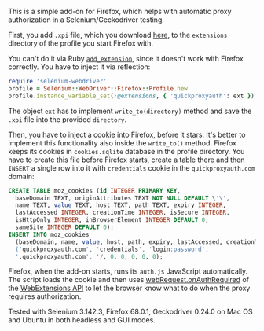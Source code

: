 This is a simple add-on for Firefox, which helps with automatic
proxy authorization in a Selenium/Geckodriver testing.

First, you add `.xpi` file, which you download [here](https://addons.mozilla.org/uk/firefox/addon/quickproxyauth/),
to the `extensions` directory of the profile you start Firefox with.

You can't do it via Ruby [`add_extension`](https://www.rubydoc.info/gems/selenium-webdriver/3.142.3/Selenium/WebDriver/Firefox/Profile),
since it doesn't work with Firefox correctly.
You have to inject it via reflection:

```ruby
require 'selenium-webdriver'
profile = Selenium::WebDriver::Firefox::Profile.new
profile.instance_variable_set(:@extensions, { 'quickproxyauth': ext })
```

The object `ext` has to implement `write_to(directory)` method and
save the `.xpi` file into the provided `directory`.

Then, you have to inject a cookie into Firefox, before it stars. It's better
to implement this functionality also inside the `write_to()` method. Firefox
keeps its cookies in `cookies.sqlite` database in the profile directory. You
have to create this file before Firefox starts, create a table there and
then `INSERT` a single row into it with `credentials` cookie in the
`quickproxyauth.com` domain:

```sql
CREATE TABLE moz_cookies (id INTEGER PRIMARY KEY,
  baseDomain TEXT, originAttributes TEXT NOT NULL DEFAULT \'\',
  name TEXT, value TEXT, host TEXT, path TEXT, expiry INTEGER,
  lastAccessed INTEGER, creationTime INTEGER, isSecure INTEGER,
  isHttpOnly INTEGER, inBrowserElement INTEGER DEFAULT 0,
  sameSite INTEGER DEFAULT 0);
INSERT INTO moz_cookies
  (baseDomain, name, value, host, path, expiry, lastAccessed, creationTime, isSecure, isHttpOnly)',
  ('quickproxyauth.com', 'credentials', 'login:password',
  '.quickproxyauth.com', '/, 0, 0, 0, 0, 0);
```

Firefox, when the add-on starts, runs its `auth.js` JavaScript automatically. The
script loads the cookie and then uses
[webRequest.onAuthRequired](https://developer.mozilla.org/en-US/docs/Mozilla/Add-ons/WebExtensions/API/webRequest/onAuthRequired)
of the [WebExtensions API](https://developer.mozilla.org/en-US/docs/Mozilla/Add-ons/WebExtensions/API)
to let the browser know what to do when the
proxy requires authorization.

Tested with Selenium 3.142.3, Firefox 68.0.1, Geckodriver 0.24.0 on Mac OS and Ubuntu
in both headless and GUI modes.
